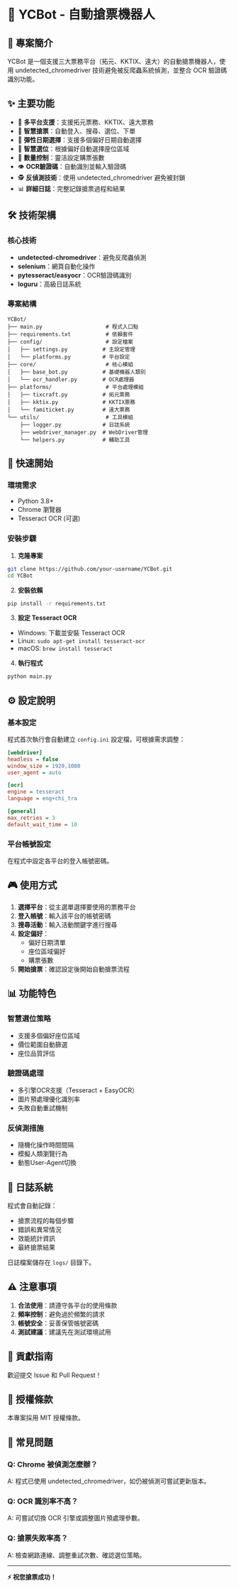 # 🎫 YCBot - 自動搶票機器人

## 📝 專案簡介

YCBot 是一個支援三大票務平台（拓元、KKTIX、遠大）的自動搶票機器人，使用 undetected_chromedriver 技術避免被反爬蟲系統偵測，並整合 OCR 驗證碼識別功能。

## ✨ 主要功能

- 🎯 **多平台支援**：支援拓元票務、KKTIX、遠大票務
- 🤖 **智慧搶票**：自動登入、搜尋、選位、下單
- 📅 **彈性日期選擇**：支援多個偏好日期自動選擇
- 💺 **智慧選位**：根據偏好自動選擇座位區域
- 🔢 **數量控制**：靈活設定購票張數
- 👁️ **OCR驗證碼**：自動識別並輸入驗證碼
- 🕵️ **反偵測技術**：使用 undetected_chromedriver 避免被封鎖
- 📊 **詳細日誌**：完整記錄搶票過程和結果

## 🛠️ 技術架構

### 核心技術
- **undetected-chromedriver**：避免反爬蟲偵測
- **selenium**：網頁自動化操作
- **pytesseract/easyocr**：OCR驗證碼識別
- **loguru**：高級日誌系統

### 專案結構
```
YCBot/
├── main.py                    # 程式入口點
├── requirements.txt           # 依賴套件
├── config/                    # 設定檔案
│   ├── settings.py           # 主設定管理
│   └── platforms.py          # 平台設定
├── core/                      # 核心模組
│   ├── base_bot.py           # 基礎機器人類別
│   └── ocr_handler.py        # OCR處理器
├── platforms/                 # 平台處理模組
│   ├── tixcraft.py           # 拓元票務
│   ├── kktix.py              # KKTIX票務
│   └── famiticket.py         # 遠大票務
└── utils/                     # 工具模組
    ├── logger.py             # 日誌系統
    ├── webdriver_manager.py  # WebDriver管理
    └── helpers.py            # 輔助工具
```

## 🚀 快速開始

### 環境需求
- Python 3.8+
- Chrome 瀏覽器
- Tesseract OCR (可選)

### 安裝步驟

1. **克隆專案**
```bash
git clone https://github.com/your-username/YCBot.git
cd YCBot
```

2. **安裝依賴**
```bash
pip install -r requirements.txt
```

3. **設定 Tesseract OCR**
- Windows: 下載並安裝 Tesseract OCR
- Linux: `sudo apt-get install tesseract-ocr`
- macOS: `brew install tesseract`

4. **執行程式**
```bash
python main.py
```

## ⚙️ 設定說明

### 基本設定
程式首次執行會自動建立 `config.ini` 設定檔，可根據需求調整：

```ini
[webdriver]
headless = false
window_size = 1920,1080
user_agent = auto

[ocr]
engine = tesseract
language = eng+chi_tra

[general]
max_retries = 3
default_wait_time = 10
```

### 平台帳號設定
在程式中設定各平台的登入帳號密碼。

## 🎮 使用方式

1. **選擇平台**：從主選單選擇要使用的票務平台
2. **登入帳號**：輸入該平台的帳號密碼
3. **搜尋活動**：輸入活動關鍵字進行搜尋
4. **設定偏好**：
   - 偏好日期清單
   - 座位區域偏好
   - 購票張數
5. **開始搶票**：確認設定後開始自動搶票流程

## 📊 功能特色

### 智慧選位策略
- 支援多個偏好座位區域
- 價位範圍自動篩選
- 座位品質評估

### 驗證碼處理
- 多引擎OCR支援（Tesseract + EasyOCR）
- 圖片預處理優化識別率
- 失敗自動重試機制

### 反偵測措施
- 隨機化操作時間間隔
- 模擬人類瀏覽行為
- 動態User-Agent切換

## 📝 日誌系統

程式會自動記錄：
- 搶票流程的每個步驟
- 錯誤和異常情況
- 效能統計資訊
- 最終搶票結果

日誌檔案儲存在 `logs/` 目錄下。

## ⚠️ 注意事項

1. **合法使用**：請遵守各平台的使用條款
2. **頻率控制**：避免過於頻繁的請求
3. **帳號安全**：妥善保管帳號密碼
4. **測試建議**：建議先在測試環境試用

## 🤝 貢獻指南

歡迎提交 Issue 和 Pull Request！

## 📄 授權條款

本專案採用 MIT 授權條款。

## 🙋 常見問題

### Q: Chrome 被偵測怎麼辦？
A: 程式已使用 undetected_chromedriver，如仍被偵測可嘗試更新版本。

### Q: OCR 識別率不高？
A: 可嘗試切換 OCR 引擎或調整圖片預處理參數。

### Q: 搶票失敗率高？
A: 檢查網路連線、調整重試次數、確認選位策略。

---

**⚡ 祝您搶票成功！** 
